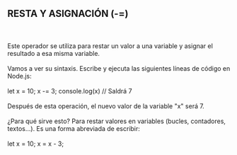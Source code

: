 <h2>RESTA Y ASIGNACIÓN (-=)</h2>
<br>
<br>
Este operador se utiliza para restar un valor a una variable y asignar el resultado a esa misma variable.
<br>
<br>
Vamos a ver su sintaxis. Escribe y ejecuta las siguientes líneas de código en Node.js:
<br>
<br>
let x = 10;
x -= 3;
console.log(x) // Saldrá 7
<br>
<br>
Después de esta operación, el nuevo valor de la variable "x" será 7.
<br>
<br>
¿Para qué sirve esto? Para restar valores en variables (bucles, contadores, textos...). Es una forma abreviada de escribir:
<br>
<br>
let x = 10;
x = x - 3;
<br>
<br>